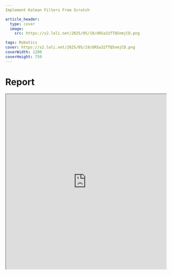```yaml
---
Implement Kalman Filters From Scratch

article_header:
  type: cover
  image:
    src: https://s2.loli.net/2025/05/19/URSa32fTQ5nmjCD.png

tags: Robotics
cover: https://s2.loli.net/2025/05/19/URSa32fTQ5nmjCD.png
coverWidth: 1200
coverHeight: 750
---
```


# Report

<div class="row">
    <iframe src="https://drive.google.com/file/d/1clxUGHlWueiPNDdh-vFljh5Xk4vlIFyH/preview" style="width:100%; height:550px"></iframe>
</div>
